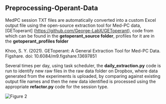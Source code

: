 ## Preprocessing-Operant-Data

MedPC session TXT files are automatically converted into a custom Excel output file using the open-source extraction tool for Med-PC data, [GEToperant] (https://github.com/George-LabX/GEToperant), code from which can be found in the **getoperant_source folder**, profiles for it are in the **getoperant_profiles folder**

Khoo, S. Y. (2021). GEToperant: A General Extraction Tool for Med-PC Data. Figshare. doi: 10.6084/m9.figshare.13697851

Several times per day, using task scheduler, the **daily_extraction.py** code is run to identify new raw files in the raw data folder on Dropbox, where data generated from the experiments is uploaded, by comparing against existing output file names and then the new data identified is processed using the appropriate **refactor.py** code for the session type.

![Figure 2](https://github.com/user-attachments/assets/308cc37e-79da-447f-98f0-6b8f61dad7ee)
